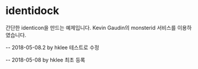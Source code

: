 identidock
==================
간단한 identicon을 만드는 예제입니다. 
Kevin Gaudin의 monsterid 서비스를 이용하였습니다.

-- 2018-05-08.2 by hklee
테스트로 수정 

-- 2018-05-08 by hklee
최초 등록

